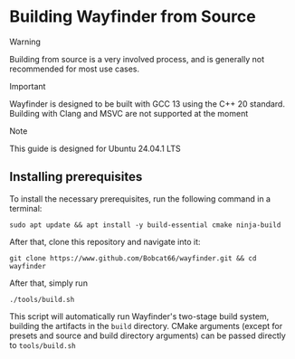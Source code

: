 # Building Wayfinder from Source

>[!WARNING]
>Building from source is a very involved process, and is generally not recommended for most use cases.

>[!IMPORTANT]
>Wayfinder is designed to be built with GCC 13 using the C++ 20 standard. Building with Clang and MSVC are not supported at the moment

>[!NOTE]
>This guide is designed for Ubuntu 24.04.1 LTS

## Installing prerequisites

To install the necessary prerequisites, run the following command in a terminal:
```
sudo apt update && apt install -y build-essential cmake ninja-build
```
After that, clone this repository and navigate into it:
```
git clone https://www.github.com/Bobcat66/wayfinder.git && cd wayfinder
```
After that, simply run
```
./tools/build.sh
```
This script will automatically run Wayfinder's two-stage build system, 
building the artifacts in the `build` directory. CMake arguments (except for presets and source and build directory arguments) can be passed directly to `tools/build.sh`